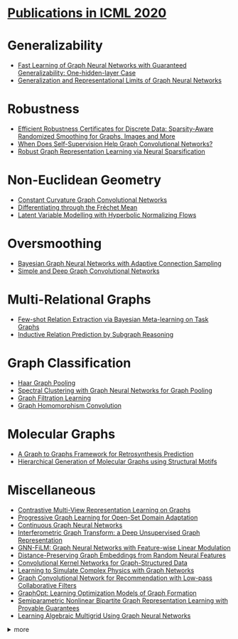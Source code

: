 # [Publications in ICML 2020](https://icml.cc/Conferences/2020/AcceptedPapersInitial)



# Generalizability
- [Fast Learning of Graph Neural Networks with Guaranteed Generalizability: One-hidden-layer Case](https://github.com/naganandy/graph-based-deep-learning-literature/blob/master/conference-publications/folders/publications_icml20/gnnagd_icml20/README.md)
- [Generalization and Representational Limits of Graph Neural Networks](https://github.com/naganandy/graph-based-deep-learning-literature/blob/master/conference-publications/folders/publications_icml20/cpngnn_icml20/README.md)



# Robustness
- [Efficient Robustness Certificates for Discrete Data: Sparsity-Aware Randomized Smoothing for Graphs, Images and More](https://github.com/naganandy/graph-based-deep-learning-literature/blob/master/conference-publications/folders/publications_icml20/rcsrs_icml20/README.md)
- [When Does Self-Supervision Help Graph Convolutional Networks?](https://github.com/naganandy/graph-based-deep-learning-literature/blob/master/conference-publications/folders/publications_icml20/ssgcn_icml20/README.md)
- [Robust Graph Representation Learning via Neural Sparsification](https://github.com/naganandy/graph-based-deep-learning-literature/blob/master/conference-publications/folders/publications_icml20/neuralsparse_icml20/README.md)



# Non-Euclidean Geometry
- [Constant Curvature Graph Convolutional Networks](https://github.com/naganandy/graph-based-deep-learning-literature/blob/master/conference-publications/folders/publications_icml20/kgcn_icml20/README.md)
- [Differentiating through the Fréchet Mean](https://github.com/naganandy/graph-based-deep-learning-literature/blob/master/conference-publications/folders/publications_icml20/hfm_icml20/README.md)
- [Latent Variable Modelling with Hyperbolic Normalizing Flows](https://github.com/naganandy/graph-based-deep-learning-literature/blob/master/conference-publications/folders/publications_icml20/whc_icml20/README.md)



# Oversmoothing
- [Bayesian Graph Neural Networks with Adaptive Connection Sampling](https://github.com/naganandy/graph-based-deep-learning-literature/blob/master/conference-publications/folders/publications_icml20/gdc_icml20/README.md)
- [Simple and Deep Graph Convolutional Networks](https://github.com/naganandy/graph-based-deep-learning-literature/blob/master/conference-publications/folders/publications_icml20/gcnii_icml20/README.md)



# Multi-Relational Graphs
- [Few-shot Relation Extraction via Bayesian Meta-learning on Task Graphs](https://github.com/naganandy/graph-based-deep-learning-literature/blob/master/conference-publications/folders/publications_icml20/regrab_icml20/README.md)
- [Inductive Relation Prediction by Subgraph Reasoning](https://github.com/naganandy/graph-based-deep-learning-literature/blob/master/conference-publications/folders/publications_icml20/grail_icml20/README.md)



# Graph Classification
- [Haar Graph Pooling](https://github.com/naganandy/graph-based-deep-learning-literature/blob/master/conference-publications/folders/publications_icml20/haarpooling_icml20/README.md)
- [Spectral Clustering with Graph Neural Networks for Graph Pooling](https://github.com/naganandy/graph-based-deep-learning-literature/blob/master/conference-publications/folders/publications_icml20/mincutpool_icml20/README.md)
- [Graph Filtration Learning](https://github.com/naganandy/graph-based-deep-learning-literature/blob/master/conference-publications/folders/publications_icml20/gfl_icml20/README.md)
- [Graph Homomorphism Convolution](https://github.com/naganandy/graph-based-deep-learning-literature/blob/master/conference-publications/folders/publications_icml20/ghc_icml20/README.md)



# Molecular Graphs
- [A Graph to Graphs Framework for Retrosynthesis Prediction](https://github.com/naganandy/graph-based-deep-learning-literature/blob/master/conference-publications/folders/publications_icml20/g2g_icml20/README.md)
- [Hierarchical Generation of Molecular Graphs using Structural Motifs](https://github.com/naganandy/graph-based-deep-learning-literature/blob/master/conference-publications/folders/publications_icml20/hiervae_icml20/README.md)



# Miscellaneous
- [Contrastive Multi-View Representation Learning on Graphs](https://github.com/naganandy/graph-based-deep-learning-literature/blob/master/conference-publications/folders/publications_icml20/mvgrl_icml20/README.md)
- [Progressive Graph Learning for Open-Set Domain Adaptation](https://github.com/naganandy/graph-based-deep-learning-literature/blob/master/conference-publications/folders/publications_icml20/pgl_icml20/README.md)
- [Continuous Graph Neural Networks](https://github.com/naganandy/graph-based-deep-learning-literature/blob/master/conference-publications/folders/publications_icml20/cgnn_icml20/README.md)
- [Interferometric Graph Transform: a Deep Unsupervised Graph Representation](https://github.com/naganandy/graph-based-deep-learning-literature/blob/master/conference-publications/folders/publications_icml20/igt_icml20/README.md)
- [GNN-FiLM: Graph Neural Networks with Feature-wise Linear Modulation](https://github.com/naganandy/graph-based-deep-learning-literature/blob/master/conference-publications/folders/publications_icml20/gnnfilm_icml20/README.md)
- [Distance-Preserving Graph Embeddings from Random Neural Features](https://github.com/naganandy/graph-based-deep-learning-literature/blob/master/conference-publications/folders/publications_icml20/grnf_icml20/README.md)
- [Convolutional Kernel Networks for Graph-Structured Data](https://github.com/naganandy/graph-based-deep-learning-literature/blob/master/conference-publications/folders/publications_icml20/gckn_icml20/README.md)
- [Learning to Simulate Complex Physics with Graph Networks](https://github.com/naganandy/graph-based-deep-learning-literature/blob/master/conference-publications/folders/publications_icml20/gns_icml20/README.md)
- [Graph Convolutional Network for Recommendation with Low-pass Collaborative Filters](https://github.com/naganandy/graph-based-deep-learning-literature/blob/master/conference-publications/folders/publications_icml20/lcfn_icml20/README.md)
- [GraphOpt: Learning Optimization Models of Graph Formation](https://github.com/naganandy/graph-based-deep-learning-literature/tree/master/conference-publications/folders/publications_icml20/graphopt_icml20)
- [Semiparametric Nonlinear Bipartite Graph Representation Learning with Provable Guarantees](https://github.com/naganandy/graph-based-deep-learning-literature/blob/master/conference-publications/folders/publications_icml20/bigrl_icml20/README.md)
- [Learning Algebraic Multigrid Using Graph Neural Networks](https://github.com/naganandy/graph-based-deep-learning-literature/blob/master/conference-publications/folders/publications_icml20/amg_icml20/README.md)



<details> 
<summary> more </summary> 

- Graph Structure of Neural Networks
- Simple and Deep Graph Convolutional Networks
- Quantized Decentralized Stochastic Learning over Directed Graphs
- Deep Graph Random Process for Relational-Thinking-Based Speech Recognition
- Fractal Gaussian Networks: A sparse random graph model based on Gaussian Multiplicative Chaos
- Faster Graph Embeddings via Coarsening
- Efficient Robustness Certificates for Graph Neural Networks via Sparsity-Aware Randomized Smoothing
- Combining Differentiable PDE Solvers and Graph Neural Networks for Fluid Flow Prediction
- Bayesian Graph Neural Networks with Adaptive Connection Sampling
- Few-shot Relation Extraction via Bayesian Meta-learning on Task Graphs
- DrRepair: A Self-Supervised, Graph-Attentional Approach to Repairing Programs from Diagnostic Feedback
- Poisson Learning: Graph Based Semi-Supervised Learning At Very Low Label Rates
- Graph Optimal Transport for Cross-Domain Alignment
- A Flexible Framework for Nonparametric Graphical Modeling that Accommodates Machine Learning
- Scalable Deep Generative Modeling for Sparse Graphs
- A Flexible Latent Space Model for Multilayer Networks
- NetGAN without GAN: From Random Walks to Low-Rank Approximations

</details>
